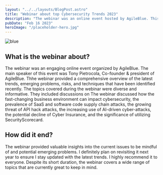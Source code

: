 ```yaml
---
layout: "../../layouts/BlogPost.astro"
title: "Webinar about top Cybersecurity Trends 2023"
description: "The webinar was an online event hosted by AgileBlue. This webinar showcases the top trends and new problems,"
pubDate: "Feb 16 2023"
heroImage: "/placeholder-hero.jpg"
---
```


![blue](/blue.jpg)

## What is the webinar about?

The webinar was an engaging online event organized by AgileBlue. The main speaker of this event was Tony Pietrocola, Co-founder & president of AgileBlue. Thhe webinar provided a comprehensive overview of the latest trends, emerging problems, risks, and techniques that have been identified recently. The topics covered during the webinar were diverse and informative. They included discussions on The webinar discussed how the fast-changing business environment can impact cybersecurity, the prevalence of SaaS and software code supply chain attacks, the growing threat of API hack attacks, the increasing use of AI-driven cyber-attacks, the potential decline of Cyber Insurance, and the significance of utilizing SecurityScorecard.

## How did it end?

The webinar provided valuable insights into the current issues to be mindful of and potential emerging problems. I definitely plan on revisiting it next year to ensure I stay updated with the latest trends. I highly recommend it to everyone. Despite its short duration, the webinar covers a wide range of topics that are currently great to keep in mind.
